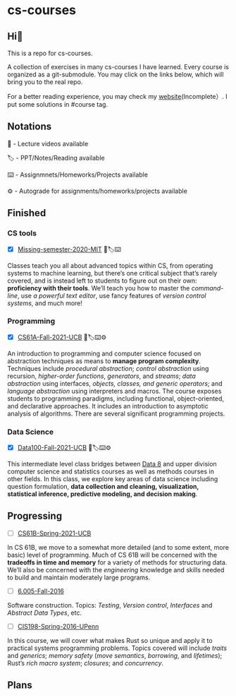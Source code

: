 # cs-courses

## Hi:wave:

This is a repo for cs-courses.



A collection of exercises in many cs-courses I have learned. Every course is organized as a git-submodule. You may click on the links below, which will bring you to the real repo.



For a better reading experience, you may check my [website](https://martinlwx.github.io)(Incomplete）. I put some solutions in #course tag.
## Notations
🎥 - Lecture videos available

🏷 - PPT/Notes/Reading available

⌨️ - Assignmnets/Homeworks/Projects available

⚙️ - Autograde for assignments/homeworks/projects available

## Finished

### CS tools

-   [x] [Missing-semester-2020-MIT](https://github.com/MartinLwx/Missing-semester-2020-MIT) 🎥🏷⌨️

Classes teach you all about advanced topics within CS, from operating systems to machine learning, but there’s one critical subject that’s rarely covered, and is instead left to students to figure out on their own: **proficiency with their tools**. We’ll teach you how to master the *command-line*, use *a powerful text editor*, use fancy features of *version control systems*, and much more!

### Programming

-   [x] [CS61A-Fall-2021-UCB](https://github.com/MartinLwx/CS61A-Fall-2021-UCB) 🎥🏷⌨️⚙️

An introduction to programming and computer science focused on abstraction techniques as means to **manage program complexity**. Techniques include *procedural abstraction*; *control abstraction* using recursion, *higher-order functions*, *generators*, and *streams*; *data abstraction* using interfaces, *objects, classes, and generic operators*; and *language abstraction* using interpreters and macros. The course exposes students to programming paradigms, including functional, object-oriented, and declarative approaches. It includes an introduction to asymptotic analysis of algorithms. There are several significant programming projects.

### Data Science 

-   [x] [Data100-Fall-2021-UCB](https://github.com/MartinLwx/Data100-Fall-2021-UCB) 🎥🏷⌨️⚙️

This intermediate level class bridges between [Data 8](http://data8.org/) and upper division computer science and statistics courses as well as methods courses in other fields. In this class, we explore key areas of data science including question formulation, **data collection and cleaning, visualization, statistical inference, predictive modeling, and decision making**.

## Progressing

-   [ ] [CS61B-Spring-2021-UCB](https://github.com/MartinLwx/CS61B-Spring-2021-UCB)

In CS 61B, we move to a somewhat more detailed (and to some extent, more basic) level of programming. Much of CS 61B will be concerned with the **tradeoffs in time and memory** for a variety of methods for structuring data. We’ll also be concerned with the *engineering* knowledge and skills needed to build and maintain moderately large programs.

-   [ ] [6.005-Fall-2016](https://web.mit.edu/6.005/www/sp16/)

Software construction. Topics: *Testing*, *Version control*, *Interfaces* and *Abstract Data Types*, etc. 

-   [ ] [CIS198-Spring-2016-UPenn](https://cis198-2016s.github.io)

In this course, we will cover what makes Rust so unique and apply it to practical systems programming problems. Topics covered will include *traits* and *generics*; *memory safety* (*move semantics*, *borrowing*, and *lifetimes*); Rust’s *rich macro system*; *closures*; and *concurrency*. 

## Plans


